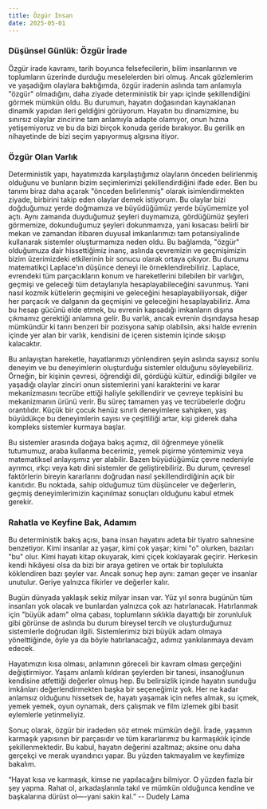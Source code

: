 ```yaml
---
title: Özgür İnsan
date: 2025-05-01
---
```


### Düşünsel Günlük: Özgür İrade

Özgür irade kavramı, tarih boyunca felsefecilerin, bilim insanlarının ve toplumların üzerinde durduğu meselelerden biri olmuş. Ancak gözlemlerim ve yaşadığım olaylara baktığımda, özgür iradenin aslında tam anlamıyla "özgür" olmadığını, daha ziyade deterministik bir yapı içinde şekillendiğini görmek mümkün oldu. Bu durumun, hayatın doğasından kaynaklanan dinamik yapıdan ileri geldiğini görüyorum. Hayatın bu dinamizmine, bu sınırsız olaylar zincirine tam anlamıyla adapte olamıyor, onun hızına yetişemiyoruz ve bu da bizi birçok konuda geride bırakıyor. Bu gerilik en nihayetinde de bizi seçim yapıyormuş algısına itiyor.

### Özgür Olan Varlık

Deterministik yapı, hayatımızda karşılaştığımız olayların önceden belirlenmiş olduğunu ve bunların bizim seçimlerimizi şekillendirdiğini ifade eder. Ben bu tanımı biraz daha açarak "önceden belirlenmiş" olarak isimlendirmekten ziyade, birbirini takip eden olaylar demek istiyorum. Bu olaylar bizi doğduğumuz yerde doğmamıza ve büyüdüğümüz yerde büyümemize yol açtı. Aynı zamanda duyduğumuz şeyleri duymamıza, gördüğümüz şeyleri görmemize, dokunduğumuz şeyleri dokunmamıza, yani kısacası belirli bir mekan ve zamandan itibaren duyusal imkanlarımızı tam potansiyalinde kullanarak sistemler oluşturmamıza neden oldu. Bu bağlamda, "özgür" olduğumuza dair hissettiğimiz inanç, aslında çevremizin ve geçmişimizin bizim üzerimizdeki etkilerinin bir sonucu olarak ortaya çıkıyor. Bu durumu matematikçi Laplace'ın düşünce deneyi ile örneklendirebiliriz. Laplace, evrendeki tüm parçacıkların konum ve hareketlerini bilebilen bir varlığın, geçmişi ve geleceği tüm detaylarıyla hesaplayabileceğini savunmuş. Yani nasıl kozmik kütlelerin geçmişini ve geleceğini hesaplayabiliyorsak, diğer her parçacık ve dalganın da geçmişini ve geleceğini hesaplayabiliriz. Ama bu hesap gücünü elde etmek, bu evrenin kapsadığı imkanların dışına çıkmamız gerektiği anlamına gelir. Bu varlık, ancak evrenin dışındaysa hesap mümkündür ki tanrı benzeri bir pozisyona sahip olabilsin, aksi halde evrenin içinde yer alan bir varlık, kendisini de içeren sistemin içinde sıkışıp kalacaktır.

Bu anlayıştan hareketle, hayatlarımızı yönlendiren şeyin aslında sayısız sonlu deneyim ve bu deneyimlerin oluşturduğu sistemler olduğunu söyleyebiliriz. Örneğin, bir kişinin çevresi, öğrendiği dil, gördüğü kültür, edindiği bilgiler ve yaşadığı olaylar zinciri onun sistemlerini yani karakterini ve karar mekanizmasını tecrübe ettiği haliyle şekillendirir ve çevreye tepkisini bu mekanizmanın ürünü verir. Bu süreç tamamen yaş ve tecrübelerle doğru orantılıdır. Küçük bir çocuk henüz sınırlı deneyimlere sahipken, yaş büyüdükçe bu deneyimlerin sayısı ve çeşitliliği artar, kişi giderek daha kompleks sistemler kurmaya başlar.

Bu sistemler arasında doğaya bakış açımız, dil öğrenmeye yönelik tutumumuz, araba kullanma becerimiz, yemek pişirme yöntemimiz veya matematiksel anlayışımız yer alabilir. Bazen büyüdüğümüz çevre nedeniyle ayrımcı, ırkçı veya katı dini sistemler de geliştirebiliriz. Bu durum, çevresel faktörlerin bireyin kararlarını doğrudan nasıl şekillendirdiğinin açık bir kanıtıdır. Bu noktada, sahip olduğumuz tüm düşünceler ve değerlerin, geçmiş deneyimlerimizin kaçınılmaz sonuçları olduğunu kabul etmek gerekir.

### Rahatla ve Keyfine Bak, Adamım

Bu deterministik bakış açısı, bana insan hayatını adeta bir tiyatro sahnesine benzetiyor. Kimi insanlar az yaşar, kimi çok yaşar; kimi "o" olurken, bazıları "bu" olur. Kimi hayatı kitap okuyarak, kimi çiçek koklayarak geçirir. Herkesin kendi hikâyesi olsa da bizi bir araya getiren ve ortak bir toplulukta köklendiren bazı şeyler var. Ancak sonuç hep aynı: zaman geçer ve insanlar unutulur. Geriye yalnızca fikirler ve değerler kalır.

Bugün dünyada yaklaşık sekiz milyar insan var. Yüz yıl sonra bugünün tüm insanları yok olacak ve bunlardan yalnızca çok azı hatırlanacak. Hatırlanmak için "büyük adam" olma çabası, toplumların sıklıkla dayattığı bir zorunluluk gibi görünse de aslında bu durum bireysel tercih ve oluşturduğumuz sistemlerle doğrudan ilgili. Sistemlerimiz bizi büyük adam olmaya yönelttiğinde, öyle ya da böyle hatırlanacağız, adımız yankılanmaya devam edecek.

Hayatımızın kısa olması, anlamının göreceli bir kavram olması gerçeğini değiştirmiyor. Yaşamı anlamlı kıldıran şeylerden bir tanesi, insanoğlunun kendisine atfettiği değerler olmuş hep. Bu belirsizlik içinde hayatın sunduğu imkânları değerlendirmekten başka bir seçeneğimiz yok. Her ne kadar anlamsız olduğunu hissetsek de, hayatı yaşamak için nefes almak, su içmek, yemek yemek, oyun oynamak, ders çalışmak ve film izlemek gibi basit eylemlerle yetinmeliyiz.

Sonuç olarak, özgür bir iradeden söz etmek mümkün değil. İrade, yaşamın karmaşık yapısının bir parçasıdır ve tüm kararlarımız bu karmaşıklık içinde şekillenmektedir. Bu kabul, hayatın değerini azaltmaz; aksine onu daha gerçekçi ve merak uyandırıcı yapar. Bu yüzden takmayalım ve keyfimize bakalım.

“Hayat kısa ve karmaşık, kimse ne yapılacağını bilmiyor. O yüzden fazla bir şey yapma. Rahat ol, arkadaşlarınla takıl ve mümkün olduğunca kendine ve başkalarına dürüst ol—-yani sakin kal.” -- Dudely Lama
